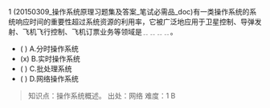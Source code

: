 1
(20150309_操作系统原理习题集及答案_笔试必需品_doc)有一类操作系统的系统响应时间的重要性超过系统资源的利用率，它被广泛地应用于卫星控制、导弹发
射、飞机飞行控制、飞机订票业务等领域是﹎﹎﹎﹎。
- ( ) A.分时操作系统 
- (x) B.实时操作系统 
- ( ) C.批处理系统 
- ( ) D.网络操作系统

> 知识点：操作系统概述。
> 出处：网络
> 难度：1
> B
